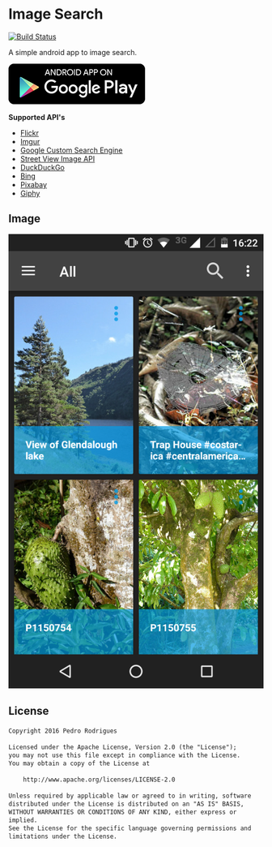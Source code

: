 [travis-image]: https://travis-ci.org/hpedrorodrigues/ImageSearch.svg?branch=master
[travis-url]: https://travis-ci.org/hpedrorodrigues/ImageSearch
[flickr-docs]: https://www.flickr.com/services/api/flickr.photos.search.html
[imgur-docs]: https://api.imgur.com/endpoints/gallery#gallery-search
[google-cse-docs]: https://developers.google.com/custom-search/docs/overview
[street-view-docs]: https://developers.google.com/maps/documentation/streetview/intro
[duck-duck-go-docs]: https://duckduckgo.com/api
[bing-image-search-docs]: https://dev.cognitive.microsoft.com/docs/services/56b43f0ccf5ff8098cef3808/operations/56b4433fcf5ff8098cef380c
[pixabay-docs]: https://pixabay.com/api/docs/
[giphy-docs]: https://github.com/Giphy/GiphyAPI
[playstore-badge]: ./art/general/en-play-badge.png
[app-url]: https://play.google.com/store/apps/details?id=com.hpedrorodrigues.imagesearch
[img-1]: ./art/phone/1.png

# Image Search

[![Build Status][travis-image]][travis-url]

A simple android app to image search.

[![Play Store Badge][playstore-badge]][app-url]

**Supported API's**

- [Flickr][flickr-docs]
- [Imgur][imgur-docs]
- [Google Custom Search Engine][google-cse-docs]
- [Street View Image API][street-view-docs]
- [DuckDuckGo][duck-duck-go-docs]
- [Bing][bing-image-search-docs]
- [Pixabay][pixabay-docs]
- [Giphy][giphy-docs]

## Image

![1][img-1]

## License

    Copyright 2016 Pedro Rodrigues

    Licensed under the Apache License, Version 2.0 (the "License");
    you may not use this file except in compliance with the License.
    You may obtain a copy of the License at

        http://www.apache.org/licenses/LICENSE-2.0

    Unless required by applicable law or agreed to in writing, software
    distributed under the License is distributed on an "AS IS" BASIS,
    WITHOUT WARRANTIES OR CONDITIONS OF ANY KIND, either express or implied.
    See the License for the specific language governing permissions and
    limitations under the License.
